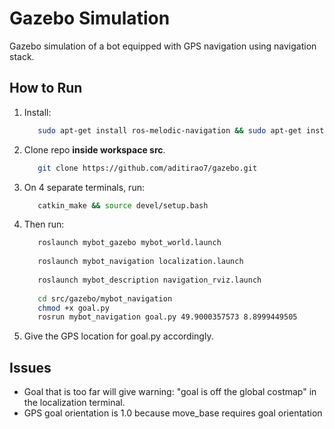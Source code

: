 # Gazebo Simulation
  Gazebo simulation of a bot equipped with GPS navigation using navigation stack.
  
## How to Run
   1. Install:
      ```bash
         sudo apt-get install ros-melodic-navigation && sudo apt-get install ros-melodic-robot-localization
      ```
   2. Clone repo **inside workspace src**.
      ```bash
         git clone https://github.com/aditirao7/gazebo.git
      ```
   3. On 4 separate terminals, run:
      ```bash
         catkin_make && source devel/setup.bash
      ```
   4. Then run:
      ```bash
         roslaunch mybot_gazebo mybot_world.launch
         
         roslaunch mybot_navigation localization.launch
         
         roslaunch mybot_description navigation_rviz.launch
         
         cd src/gazebo/mybot_navigation
         chmod +x goal.py
         rosrun mybot_navigation goal.py 49.9000357573 8.8999449505
      ```
   5. Give the GPS location for goal.py accordingly.
   
## Issues
   - Goal that is too far will give warning: "goal is off the global costmap" in the localization terminal.
   - GPS goal orientation is 1.0 because move_base requires goal orientation 


